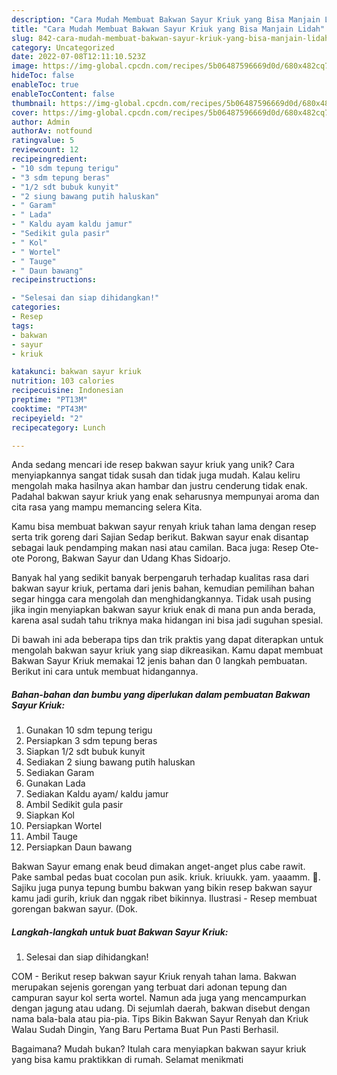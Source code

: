```yaml
---
description: "Cara Mudah Membuat Bakwan Sayur Kriuk yang Bisa Manjain Lidah"
title: "Cara Mudah Membuat Bakwan Sayur Kriuk yang Bisa Manjain Lidah"
slug: 842-cara-mudah-membuat-bakwan-sayur-kriuk-yang-bisa-manjain-lidah
category: Uncategorized
date: 2022-07-08T12:11:10.523Z
image: https://img-global.cpcdn.com/recipes/5b06487596669d0d/680x482cq70/bakwan-sayur-kriuk-foto-resep-utama.jpg
hideToc: false
enableToc: true
enableTocContent: false
thumbnail: https://img-global.cpcdn.com/recipes/5b06487596669d0d/680x482cq70/bakwan-sayur-kriuk-foto-resep-utama.jpg
cover: https://img-global.cpcdn.com/recipes/5b06487596669d0d/680x482cq70/bakwan-sayur-kriuk-foto-resep-utama.jpg
author: Admin
authorAv: notfound
ratingvalue: 5
reviewcount: 12
recipeingredient:
- "10 sdm tepung terigu"
- "3 sdm tepung beras"
- "1/2 sdt bubuk kunyit"
- "2 siung bawang putih haluskan"
- " Garam"
- " Lada"
- " Kaldu ayam kaldu jamur"
- "Sedikit gula pasir"
- " Kol"
- " Wortel"
- " Tauge"
- " Daun bawang"
recipeinstructions:

- "Selesai dan siap dihidangkan!"
categories:
- Resep
tags:
- bakwan
- sayur
- kriuk

katakunci: bakwan sayur kriuk 
nutrition: 103 calories
recipecuisine: Indonesian
preptime: "PT13M"
cooktime: "PT43M"
recipeyield: "2"
recipecategory: Lunch

---
```





Anda sedang mencari ide resep bakwan sayur kriuk yang unik? Cara menyiapkannya sangat tidak susah dan tidak juga mudah. Kalau keliru mengolah maka hasilnya akan hambar dan justru cenderung tidak enak. Padahal bakwan sayur kriuk yang enak seharusnya mempunyai aroma dan cita rasa yang mampu memancing selera Kita.





Kamu bisa membuat bakwan sayur renyah kriuk tahan lama dengan resep serta trik goreng dari Sajian Sedap berikut. Bakwan sayur enak disantap sebagai lauk pendamping makan nasi atau camilan. Baca juga: Resep Ote-ote Porong, Bakwan Sayur dan Udang Khas Sidoarjo.

Banyak hal yang sedikit banyak berpengaruh terhadap kualitas rasa dari bakwan sayur kriuk, pertama dari jenis bahan, kemudian pemilihan bahan segar hingga cara mengolah dan menghidangkannya. Tidak usah pusing jika ingin menyiapkan bakwan sayur kriuk enak di mana pun anda berada, karena asal sudah tahu triknya maka hidangan ini bisa jadi suguhan spesial.






Di bawah ini ada beberapa tips dan trik praktis yang dapat diterapkan untuk mengolah bakwan sayur kriuk yang siap dikreasikan. Kamu dapat membuat Bakwan Sayur Kriuk memakai 12 jenis bahan dan 0 langkah pembuatan. Berikut ini cara untuk membuat hidangannya.

<!--inarticleads1-->

##### Bahan-bahan dan bumbu yang diperlukan dalam pembuatan Bakwan Sayur Kriuk:

1. Gunakan 10 sdm tepung terigu
1. Persiapkan 3 sdm tepung beras
1. Siapkan 1/2 sdt bubuk kunyit
1. Sediakan 2 siung bawang putih haluskan
1. Sediakan  Garam
1. Gunakan  Lada
1. Sediakan  Kaldu ayam/ kaldu jamur
1. Ambil Sedikit gula pasir
1. Siapkan  Kol
1. Persiapkan  Wortel
1. Ambil  Tauge
1. Persiapkan  Daun bawang


Bakwan Sayur emang enak beud dimakan anget-anget plus cabe rawit. Pake sambal pedas buat cocolan pun asik. kriuk. kriuukk. yam. yaaamm. 🤤. Sajiku juga punya tepung bumbu bakwan yang bikin resep bakwan sayur kamu jadi gurih, kriuk dan nggak ribet bikinnya. Ilustrasi - Resep membuat gorengan bakwan sayur. (Dok. 

<!--inarticleads2-->

##### Langkah-langkah untuk buat Bakwan Sayur Kriuk:


1. Selesai dan siap dihidangkan!

COM - Berikut resep bakwan sayur Kriuk renyah tahan lama. Bakwan merupakan sejenis gorengan yang terbuat dari adonan tepung dan campuran sayur kol serta wortel. Namun ada juga yang mencampurkan dengan jagung atau udang. Di sejumlah daerah, bakwan disebut dengan nama bala-bala atau pia-pia. Tips Bikin Bakwan Sayur Renyah dan Kriuk Walau Sudah Dingin, Yang Baru Pertama Buat Pun Pasti Berhasil. 

Bagaimana? Mudah bukan? Itulah cara menyiapkan bakwan sayur kriuk yang bisa kamu praktikkan di rumah. Selamat menikmati
